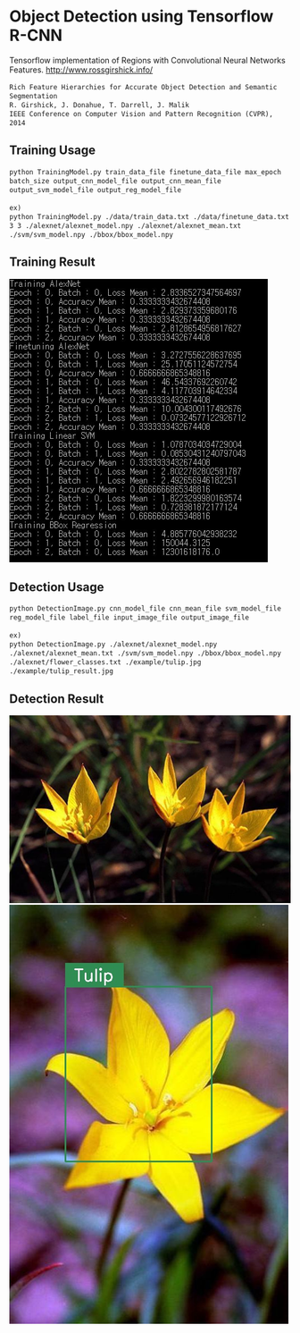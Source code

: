 Object Detection using Tensorflow R-CNN
===========================================

Tensorflow implementation of Regions with Convolutional Neural Networks Features.
http://www.rossgirshick.info/
	
	Rich Feature Hierarchies for Accurate Object Detection and Semantic Segmentation
	R. Girshick, J. Donahue, T. Darrell, J. Malik
	IEEE Conference on Computer Vision and Pattern Recognition (CVPR), 2014

Training Usage
-----

    python TrainingModel.py train_data_file finetune_data_file max_epoch batch_size output_cnn_model_file output_cnn_mean_file output_svm_model_file output_reg_model_file
    
    ex)
    python TrainingModel.py ./data/train_data.txt ./data/finetune_data.txt 3 3 ./alexnet/alexnet_model.npy ./alexnet/alexnet_mean.txt ./svm/svm_model.npy ./bbox/bbox_model.npy

Training Result
-----

![train_result.jpg](./example/train_result.jpg)

Detection Usage
-----

    python DetectionImage.py cnn_model_file cnn_mean_file svm_model_file reg_model_file label_file input_image_file output_image_file
    
    ex)
    python DetectionImage.py ./alexnet/alexnet_model.npy ./alexnet/alexnet_mean.txt ./svm/svm_model.npy ./bbox/bbox_model.npy ./alexnet/flower_classes.txt ./example/tulip.jpg ./example/tulip_result.jpg

Detection Result
-----

![tulip.jpg](./example/tulip.jpg) ![tulip_result.jpg](./example/tulip_result.jpg)
